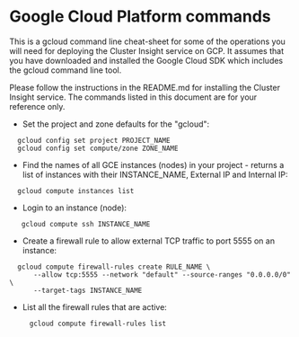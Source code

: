 # Google Cloud Platform commands

This is a gcloud command line cheat-sheet for some of the operations you will
need for deploying the Cluster Insight service on GCP. It assumes that you have
downloaded and installed the Google Cloud SDK which includes the gcloud command
line tool.

Please follow the instructions in the README.md for installing the Cluster
Insight service. The commands listed in this document are for your reference only.

* Set the project and zone defaults for the "gcloud":
```
  gcloud config set project PROJECT_NAME
  gcloud config set compute/zone ZONE_NAME
```

* Find the names of all GCE instances (nodes) in your project - returns a
list of instances with their INSTANCE_NAME, External IP and Internal IP:
```
  gcloud compute instances list
```

* Login to an instance (node):
```
   gcloud compute ssh INSTANCE_NAME
```

* Create a firewall rule to allow external TCP traffic to port 5555 on an instance:
```
  gcloud compute firewall-rules create RULE_NAME \
      --allow tcp:5555 --network "default" --source-ranges "0.0.0.0/0" \
      --target-tags INSTANCE_NAME
```

* List all the firewall rules that are active:
```
     gcloud compute firewall-rules list
```
